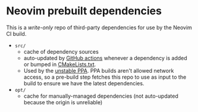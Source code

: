 Neovim prebuilt dependencies
============================

This is a *write-only* repo of third-party dependencies for use by the Neovim
CI build.

- `src/`
    - cache of dependency sources
    - auto-updated by [GitHub actions](https://github.com/neovim/deps/blob/master/.github/workflows/nightly.yaml) whenever a dependency is added or bumped in [CMakeLists.txt](https://github.com/neovim/neovim/blob/master/cmake.deps/CMakeLists.txt).
    - Used by the [unstable PPA](https://launchpad.net/~neovim-ppa/+archive/ubuntu/unstable). PPA builds aren't allowed network access, so a pre-build step fetches this repo to use as input to the build to ensure we have the latest dependencies.
- `opt/`
    - cache for manually-managed dependencies (not auto-updated because the origin is unreliable)
